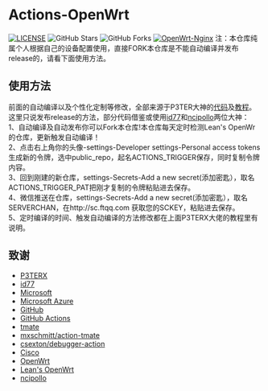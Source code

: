 # Actions-OpenWrt  

[![LICENSE](https://img.shields.io/github/license/mashape/apistatus.svg?style=flat-square&label=LICENSE)](https://github.com/jarod360/Lede-OpenWRT/blob/master/LICENSE)
![GitHub Stars](https://img.shields.io/github/stars/jarod360/Lede-OpenWRT.svg?style=flat-square&label=Stars&logo=github)
![GitHub Forks](https://img.shields.io/github/forks/jarod360/Lede-OpenWRT.svg?style=flat-square&label=Forks&logo=github)
[![OpenWrt-Nginx](https://github.com/jarod360/OpenWRT-Nginx/actions/workflows/build-openwrt.yml/badge.svg)](https://github.com/jarod360/OpenWRT-Nginx/actions/workflows/build-openwrt.yml)
注：本仓库纯属个人根据自己的设备配置使用，直接FORK本仓库是不能自动编译并发布release的，请看下面使用方法。

## 使用方法

前面的自动编译以及个性化定制等修改，全部来源于P3TER大神的[代码](https://github.com/P3TERX/Actions-OpenWrt)及[教程](https://p3terx.com/archives/build-openwrt-with-github-actions.html)。</br>
这里只说发布release的方法，部分代码借鉴或使用[id77](https://github.com/id77/OpenWrt-K2P-firmware)和[ncipollo](https://github.com/ncipollo/release-action)两位大神：</br>
 1、自动编译及自动发布你可以Fork本仓库!本仓库每天定时检测Lean's OpenWr的仓库，更新触发自动编译！</br>
 2、点击右上角你的头像-settings-Developer settings-Personal access tokens生成新的令牌，选中public_repo，起名ACTIONS_TRIGGER保存，同时复制令牌内容。</br>
 3、回到刚建的新仓库，settings-Secrets-Add a new secret(添加密匙），取名ACTIONS_TRIGGER_PAT把刚才复制的令牌粘贴进去保存。</br>
 4、微信推送在仓库，settings-Secrets-Add a new secret(添加密匙），取名SERVERCHAN，在http://sc.ftqq.com 获取您的SCKEY，粘贴进去保存。</br>
 5、定时编译的时间、触发自动编译的方法修改都在上面P3TERX大佬的教程里有说明。 </br>
 
## 致谢

- [P3TERX](https://github.com/P3TERX/Actions-OpenWrt)   
- [id77](https://github.com/id77/OpenWrt-K2P-firmware)
- [Microsoft](https://www.microsoft.com)
- [Microsoft Azure](https://azure.microsoft.com)
- [GitHub](https://github.com)
- [GitHub Actions](https://github.com/features/actions)
- [tmate](https://github.com/tmate-io/tmate)
- [mxschmitt/action-tmate](https://github.com/mxschmitt/action-tmate)
- [csexton/debugger-action](https://github.com/csexton/debugger-action)
- [Cisco](https://www.cisco.com/)
- [OpenWrt](https://github.com/openwrt/openwrt)
- [Lean's OpenWrt](https://github.com/coolsnowwolf/lede)
- [ncipollo](https://github.com/ncipollo/release-action)
